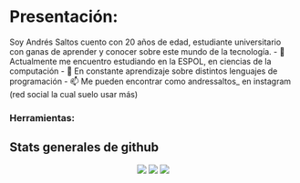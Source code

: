 <h1>Presentación:</h1>
Soy Andrés Saltos cuento con 20 años de edad, estudiante universitario con ganas de aprender y conocer sobre este mundo de la tecnología.
- 🔭 Actualmente me encuentro estudiando en la ESPOL, en ciencias de la computación 
- 🌱 En constante aprendizaje sobre distintos lenguajes de programación
- 📫 Me pueden encontrar como andressaltos_ en instagram (red social la cual suelo usar más)
<h3> Herramientas: </h3>
<p align = "center">
  
</p>  
<h2>Stats generales de github </h2>  
<p align = "center">
  <img src = "https://github-readme-stats.vercel.app/api?username=isaltosf&theme=tokyonight&show_icons=true&hide_border=false&count_private=true"/>
  <img src = "https://github-readme-streak-stats.herokuapp.com/?user=isaltosf&theme=tokyonight&hide_border=false"/>
  <img src = "https://github-readme-stats.vercel.app/api/top-langs/?username=isaltosf&theme=tokyonight&show_icons=true&hide_border=false&layout=compact"/> 
</p>


